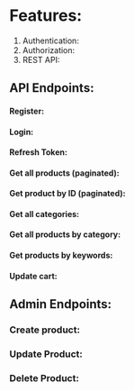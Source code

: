 # Features:

1. Authentication:
2. Authorization:
3. REST API:


## API Endpoints:

#### Register:

#### Login:

#### Refresh Token:

#### Get all products (paginated):

#### Get product by ID (paginated):

#### Get all categories:

#### Get all products by category:

#### Get products by keywords:

#### Update cart:

## Admin Endpoints:

### Create product:

### Update Product:

### Delete Product:


